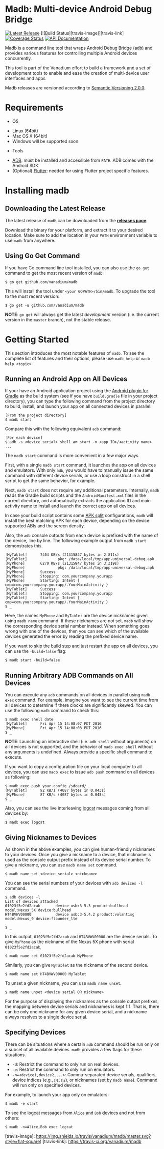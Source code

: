 # Madb: Multi-device Android Debug Bridge

[![Latest Release][release-image]][release-link]
[![Build Status][travis-image]][travis-link]
[![Coverage Status][coveralls-image]][coveralls-link]
[![API Documentation][godoc-image]][godoc-link]

Madb is a command line tool that wraps Android Debug Bridge (adb) and provides
various features for controlling multiple Android devices concurrently.

This tool is part of the Vanadium effort to build a framework and a set of
development tools to enable and ease the creation of multi-device user
interfaces and apps.

Madb releases are versioned according to
[Semantic Versioning 2.0.0](http://semver.org/spec/v2.0.0.html).

# Requirements

* OS
 - Linux (64bit)
 - Mac OS X (64bit)
 - Windows will be supported soon
* Tools
 - [ADB](http://developer.android.com/tools/help/adb.html): must be
installed and accessible from `PATH`. ADB comes with the Android SDK.
 - (Optional) [Flutter](https://flutter.io/): needed for using Flutter project
   specific features.

# Installing madb

## Downloading the Latest Release

The latest release of `madb` can be downloaded from the
[**releases page**](https://github.com/vanadium/madb/releases/latest).

Download the binary for your platform, and extract it to your desired location.
Make sure to add the location in your `PATH` environment variable to use `madb`
from anywhere.

## Using Go Get Command

If you have Go command line tool installed, you can also use the `go get`
command to get the most recent version of `madb`:

    $ go get github.com/vanadium/madb

This will install the tool under `<your GOPATH>/bin/madb`. To upgrade the tool
to the most recent version:

    $ go get -u github.com/vanadium/madb

**NOTE**: `go get` will always get the latest *development* version (i.e. the
current version in the `master` branch), not the stable release.

# Getting Started

This section introduces the most notable features of `madb`. To see the complete
list of features and their options, please use `madb help` or
`madb help <topic>`.

## Running an Android App on All Devices

If your have an Android application project using the
[Android plugin for Gradle](http://developer.android.com/tools/building/plugin-for-gradle.html)
as the build system (see if you have `build.gradle` file in your project
directory), you can type the following command from the project directory to
build, install, and launch your app on all connected devices in parallel:

    [From the project directory]
    $ madb start

Compare this with the following equivalent `adb` command:

    [For each device]
    $ adb -s <device_serial> shell am start -n <app ID>/<activity name>
    ...

The `madb start` command is more convenient in a few major ways.

First, with a single `madb start` command, it launches the app on all devices
and emulators. With only `adb`, you would have to manually issue the same
command with different device serials, or use a loop construct in a shell
script to get the same behavior, for example.

Next, `madb start` does not require any additional parameters. Internally,
`madb` reads the Gradle build scripts and the `AndroidManifest.xml` files in
the current directory, and automatically extracts the application ID and main
activity name to install and launch the correct app on all devices.

In case your build script contains some
[APK split](http://tools.android.com/tech-docs/new-build-system/user-guide/apk-splits)
configurations, `madb` will install the best matching APK for each device,
depending on the device supported ABIs and the screen density.

Also, the `adb` console outputs from each device is prefixed with the name of
the device, line by line. The following example output from `madb start`
demonstrates this.

```
[MyTablet]      7404 KB/s (21315847 bytes in 2.811s)
[MyTablet]              pkg: /data/local/tmp/app-universal-debug.apk
[MyPhone]       6270 KB/s (21315847 bytes in 3.319s)
[MyPhone]               pkg: /data/local/tmp/app-universal-debug.apk
[MyPhone]       Success
[MyPhone]       Stopping: com.yourcompany.yourapp
[MyPhone]       Starting: Intent { cmp=com.yourcompany.yourapp/.YourMainActivity }
[MyTablet]      Success
[MyTablet]      Stopping: com.yourcompany.yourapp
[MyTablet]      Starting: Intent { cmp=com.yourcompany.yourapp/.YourMainActivity }
$ _
```

Here, the names `MyPhone` and `MyTablet` are the device nicknames given using
`madb name` command. If these nicknames are not set, `madb` will show the
corresponding device serial number instead. When something goes wrong with one
of the devices, then you can see which of the available devices generated the
error by reading the prefixed device name.

If you want to skip the build step and just restart the app on all devices, you
can use the `-build=false` flag:

    $ madb start -build=false

## Running Arbitrary ADB Commands on All Devices

You can execute any `adb` commands on all devices in parallel using `madb exec`
command. For example, imagine you want to see the current time from all devices
to determine if there clocks are significantly skewed. You can use the following
`madb` command to check this:

```
$ madb exec shell date
[MyTablet]      Fri Apr 15 14:08:07 PDT 2016
[MyPhone]       Fri Apr 15 14:08:03 PDT 2016
$ _
```

**NOTE**: Launching an interactive shell (i.e. `adb shell` without arguments) on
all devices is not supported, and the behavior of `madb exec shell` without any
arguments is undefined. Always provide a specific shell command to execute.

If you want to copy a configuration file on your local computer to all devices,
you can use `madb exec` to issue `adb push` command on all devices as following:

```
$ madb exec push your.config /sdcard/
[MyTablet]      92 KB/s (4087 bytes in 0.043s)
[MyPhone]       87 KB/s (4087 bytes in 0.045s)
$ _
```

Also, you can see the live interleaving
[logcat](http://developer.android.com/tools/help/logcat.html)
messages coming from all devices by:

    $ madb exec logcat

## Giving Nicknames to Devices

As shown in the above examples, you can give human-friendly nicknames to your
devices. Once you give a nickname to a device, that nickname is used as the
console output prefix instead of its device serial number. To give a nickname,
you can use `madb name set` command.

    $ madb name set <device_serial> <nickname>

You can see the serial numbers of your devices with `adb devices -l` command.

```
$ adb devices -l
List of devices attached
01023f5e2fd2acab       device usb:3-5.3 product:bullhead model:Nexus_5X device:bullhead
HT4BVWV00000           device usb:3-5.4.2 product:volantisg model:Nexus_9 device:flounder_lte

$ _
```

In this output, `01023f5e2fd2acab` and `HT4BVWV00000` are the device serials.
To give `MyPhone` as the nickname of the Nexus 5X phone with serial
`01023f5e2fd2acab`,

    $ madb name set 01023f5e2fd2acab MyPhone

Similarly, you can give `MyTablet` as the nickname of the second device.

    $ madb name set HT4BVWV00000 MyTablet

To unset a given nickname, you can use `madb name unset`.

    $ madb name unset <device serial OR nickname>

For the purpose of displaying the nicknames as the console output prefixes, the
mapping between device serials and nicknames is kept 1:1. That is, there can be
only one nickname for any given device serial, and a nickname always resolves to
a single device serial.

## Specifying Devices

There can be situations where a certain `adb` command should be run only on a
subset of all available devices. `madb` provides a few flags for these
situations.

* `-d`: Restrict the command to only run on real devices.
* `-e`: Restrict the command to only run on emulators.
* `-n=<device1,device2,...>`:  Comma-separated device serials, qualifiers,
device indices (e.g., `@1`, `@2`), or nicknames (set by `madb name`). Command
will run only on specified devices.

For example, to launch your app only on emulators:

    $ madb -e start

To see the logcat messages from `Alice` and `Bob` devices and not from others:

    $ madb -n=Alice,Bob exec logcat

[coveralls-image]: https://img.shields.io/coveralls/vanadium/madb/master.svg?maxAge=2592000?style=flat-square
[coveralls-link]: https://coveralls.io/github/vanadium/madb
[godoc-image]: https://godoc.org/github.com/vanadium/madb?status.svg
[godoc-link]: https://godoc.org/github.com/vanadium/madb
[release-image]: https://img.shields.io/github/release/vanadium/madb.svg?maxAge=2592000?style=flat-square
[release-link]: https://github.com/vanadium/madb/releases/latest
[travis-image]: https://img.shields.io/travis/vanadium/madb/master.svg?style=flat-square)
[travis-link]: https://travis-ci.org/vanadium/madb
